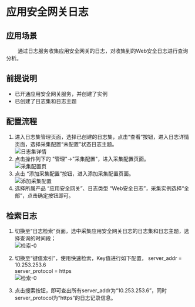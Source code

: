 # 应用安全网关日志
## 应用场景 
&#160;&#160;&#160;&#160;&#160;&#160;&#160;&#160;通过日志服务收集应用安全网关的日志，对收集到的Web安全日志进行查询分析。
## 前提说明
- 已开通应用安全网关服务，并创建了实例
- 已创建了日志集和日志主题

## 配置流程
1.	进入日志集管理页面，选择已创建的日志集，点击“查看”按钮，进入日志详情页面，选择采集配置“未配置”状态日志主题。  
![日志集详情](https://raw.githubusercontent.com/luolei-laurel/cn-1/patch-1/image/LogService/rzjxq-3.png)
2.  点击操作列下的 "管理"->"采集配置"，进入采集配置页面。  
![采集配置页](https://raw.githubusercontent.com/luolei-laurel/cn-1/patch-1/image/LogService/cjpz-1.png)
3.	点击 “添加采集配置”按钮，进入添加采集配置页面。  
![添加采集配置](https://raw.githubusercontent.com/luolei-laurel/cn-1/patch-1/image/LogService/tjcjpz.png)
3.	选择所属产品 “应用安全网关”、日志类型 “Web安全日志”，采集实例选择“全部”，点击确定按钮即可。

## 检索日志
1.	切换至“日志检索”页面，选中采集应用安全网关日志的日志集和日志主题，选择查询的时间段；  
![检索-0](https://raw.githubusercontent.com/luolei-laurel/cn-1/patch-1/image/LogService/js-0.png)
2.	切换至“键值索引”，使用快速检索，Key值进行如下配置， 
server_addr = 10.253.253.6  
server_protocol = https  
![检索-0](https://raw.githubusercontent.com/luolei-laurel/cn-1/patch-1/image/LogService/js-4.png)

3.  点击搜索按钮，即可查出所有server_addr为“10.253.253.6”，同时 server_protocol为“https”的日志记录信息。
